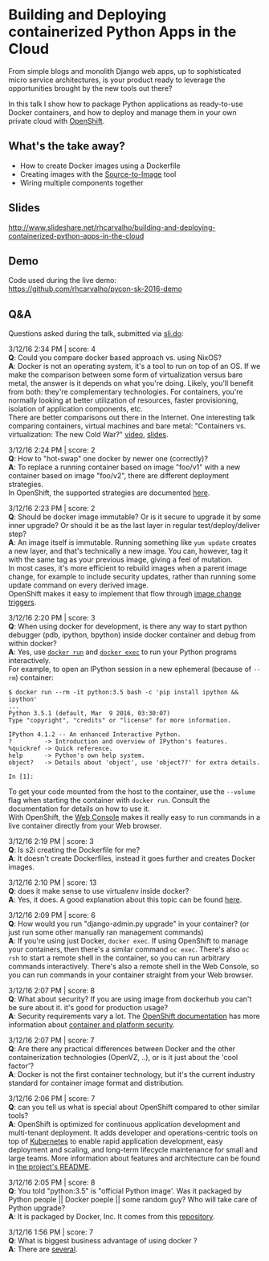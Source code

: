 # Building and Deploying containerized Python Apps in the Cloud

From simple blogs and monolith Django web apps, up to sophisticated micro
service architectures, is your product ready to leverage the opportunities
brought by the new tools out there?

In this talk I show how to package Python applications as ready-to-use Docker
containers, and how to deploy and manage them in your own private cloud with
[OpenShift](https://github.com/openshift/origin).


## What's the take away?

- How to create Docker images using a Dockerfile
- Creating images with the
  [Source-to-Image](https://github.com/openshift/source-to-image) tool
- Wiring multiple components together


## Slides

http://www.slideshare.net/rhcarvalho/building-and-deploying-containerized-python-apps-in-the-cloud

## Demo

Code used during the live demo:  
https://github.com/rhcarvalho/pycon-sk-2016-demo

## Q&A

Questions asked during the talk, submitted via [sli.do](https://sli.do):

3/12/16 2:34 PM | score: 4  
**Q**: Could you compare docker based approach vs. using NixOS?  
**A**: Docker is not an operating system, it's a tool to run on top of an OS.
If we make the comparison between some form of virtualization versus bare metal,
the answer is it depends on what you're doing. Likely, you'll benefit from both:
they're complementary technologies. For containers, you're normally looking at
better utilization of resources, faster provisioning, isolation of application
components, etc.  
There are better comparisons out there in the Internet. One interesting talk
comparing containers, virtual machines and bare metal: "Containers vs.
virtualization: The new Cold War?"
[video](https://www.youtube.com/watch?v=HsqtHT8auxg),
[slides](http://videos.cdn.redhat.com/summit2015/presentations/12023_containers-versus-virtualization.pdf).

3/12/16 2:24 PM | score: 2  
**Q**: How to "hot-swap" one docker by newer one (correctly)?  
**A**: To replace a running container based on image "foo/v1" with a new
container based on image "foo/v2", there are different deployment strategies.  
In OpenShift, the supported strategies are documented
[here](https://docs.openshift.org/latest/dev_guide/deployments.html#strategies).

3/12/16 2:23 PM | score: 2  
**Q**: Should be docker image immutable? Or is it secure to upgrade it by
some inner upgrade? Or should it be as the last layer in regular
test/deploy/deliver step?  
**A**: An image itself is immutable. Running something like `yum update` creates
a new layer, and that's technically a new image. You can, however, tag it with
the same tag as your previous image, giving a feel of mutation.  
In most cases, it's more efficient to rebuild images when a parent image change,
for example to include security updates, rather than running some update command
on every derived image.  
OpenShift makes it easy to implement that flow through [image change
triggers](https://docs.openshift.org/latest/dev_guide/builds.html#image-change-triggers).

3/12/16 2:20 PM | score: 3  
**Q**: When using docker for development, is there any way to start python
debugger (pdb, ipython, bpython) inside docker container and debug
from within docker?  
**A**: Yes, use [`docker run`](https://docs.docker.com/engine/reference/run/)
and [`docker exec`](https://docs.docker.com/engine/reference/commandline/exec/)
to run your Python programs interactively.  
For example, to open an IPython session in a new ephemeral (because of `--rm`)
container:
```console
$ docker run --rm -it python:3.5 bash -c 'pip install ipython && ipython'
...
Python 3.5.1 (default, Mar  9 2016, 03:30:07)
Type "copyright", "credits" or "license" for more information.

IPython 4.1.2 -- An enhanced Interactive Python.
?         -> Introduction and overview of IPython's features.
%quickref -> Quick reference.
help      -> Python's own help system.
object?   -> Details about 'object', use 'object??' for extra details.

In [1]:
```
To get your code mounted from the host to the container, use the `--volume` flag
when starting the container with `docker run`. Consult the documentation for
details on how to use it.  
With OpenShift, the [Web
Console](https://docs.openshift.org/latest/architecture/infrastructure_components/web_console.html)
makes it really easy to run commands in a live container directly from your Web
browser.

3/12/16 2:19 PM | score: 3  
**Q**: Is s2i creating the Dockerfile for me?  
**A**: It doesn't create Dockerfiles, instead it goes further and creates Docker
images.

3/12/16 2:10 PM | score: 13  
**Q**: does it make sense to use virtualenv inside docker?  
**A**: Yes, it does. A good explanation about this topic can be found
[here](http://blog.dscpl.com.au/2016/01/python-virtual-environments-and-docker.html).

3/12/16 2:09 PM | score: 6  
**Q**: How would you run "django-admin.py upgrade" in your container? (or
just run some other manually ran management commands)  
**A**: If you're using just Docker, `docker exec`. If using OpenShift to manage
your containers, then there's a similar command `oc exec`. There's also `oc rsh`
to start a remote shell in the container, so you can run arbitrary commands
interactively. There's also a remote shell in the Web Console, so you can run
commands in your container straight from your Web browser.

3/12/16 2:07 PM | score: 8  
**Q**: What about security? If you are using image from dockerhub you can't
be sure about it. it's good for production usage?  
**A**: Security requirements vary a lot. The [OpenShift
documentation](https://docs.openshift.org/latest/welcome/index.html) has more
information about [container and platform
security](https://docs.openshift.org/latest/install_config/install/prerequisites.html#security-warning).

3/12/16 2:07 PM | score: 7  
**Q**: Are there any practical differences between Docker and the other
containerization technologies (OpenVZ, ..), or is it just about the
'cool factor'?  
**A**: Docker is not the first container technology, but it's the current
industry standard for container image format and distribution.

3/12/16 2:06 PM | score: 7  
**Q**: can you tell us what is special about OpenShift compared to other similar
tools?  
**A**: OpenShift is optimized for continuous application development and
multi-tenant deployment. It adds developer and operations-centric tools on
top of [Kubernetes](https://k8s.io) to enable rapid application development,
easy deployment and scaling, and long-term lifecycle maintenance for small and
large teams. More information about features and architecture can be found in
[the project's
README](https://github.com/openshift/origin#openshift-application-platform).

3/12/16 2:05 PM | score: 8  
**Q**: You told "python:3.5" is "official Python image'. Was it packaged by
Python people || Docker poeple || some random guy? Who will take care
of Python upgrade?  
**A**: It is packaged by Docker, Inc. It comes from this
[repository](https://github.com/docker-library/python).

3/12/16 1:56 PM | score: 7  
**Q**: What is biggest business advantage of using docker ?  
**A**: There are
[several](https://access.redhat.com/documentation/en-US/Red_Hat_Enterprise_Linux/7/html/7.0_Release_Notes/sect-Red_Hat_Enterprise_Linux-7.0_Release_Notes-Linux_Containers_with_Docker_Format-Advantages_of_Using_Docker.html).
